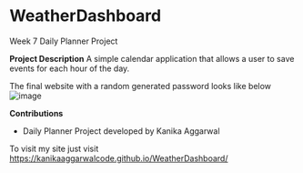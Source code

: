 # WeatherDashboard
Week 7 Daily Planner Project

**Project Description**
A simple calendar application that allows a user to save events for each hour of the day.

The final website with a random generated password looks like below
![image](https://github.com/KanikaAggarwalCode/Daily-Planner-App/assets/151467793/7b5b4645-918b-4428-ba6b-47a3abb297ad)




**Contributions**
- Daily Planner Project developed by Kanika Aggarwal

To visit my site just visit https://kanikaaggarwalcode.github.io/WeatherDashboard/
